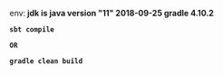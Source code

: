 env:<b>
jdk is java version "11" 2018-09-25<b>
gradle 4.10.2<b>

```
sbt compile

OR

gradle clean build
```
